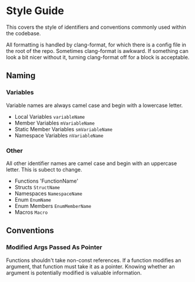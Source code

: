 # Style Guide
This covers the style of identifiers and conventions commonly used within the codebase.

All formatting is handled by clang-format, for which there is a config file in the root of the repo. Sometimes clang-format is awkward. If something can look a bit nicer without it, turning clang-format off for a block is acceptable.

## Naming
### Variables
Variable names are always camel case and begin with a lowercase letter.

- Local Variables `variableName`
- Member Variables `mVariableName`
- Static Member Variables `smVariableName`
- Namespace Variables `nVariableName`

### Other
All other identifier names are camel case and begin with an uppercase letter. This is subect to change.

- Functions 'FunctionName'
- Structs `StructName`
- Namespaces `NamespaceName`
- Enum `EnumName`
- Enum Members `EnumMemberName`
- Macros `Macro`

## Conventions
### Modified Args Passed As Pointer
Functions shouldn't take non-const references. If a function modifies an argument, that function must take it as a pointer. Knowing whether an argument is potentially modified is valuable information.